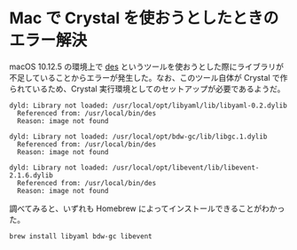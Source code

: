 # Mac で Crystal を使おうとしたときのエラー解決

macOS 10.12.5 の環境上で [des](https://github.com/at-grandpa/des) というツールを使おうとした際にライブラリが不足していることからエラーが発生した。なお、このツール自体が Crystal で作られているため、Crystal 実行環境としてのセットアップが必要であるようだ。

```
dyld: Library not loaded: /usr/local/opt/libyaml/lib/libyaml-0.2.dylib
  Referenced from: /usr/local/bin/des
  Reason: image not found

dyld: Library not loaded: /usr/local/opt/bdw-gc/lib/libgc.1.dylib
  Referenced from: /usr/local/bin/des
  Reason: image not found

dyld: Library not loaded: /usr/local/opt/libevent/lib/libevent-2.1.6.dylib
  Referenced from: /usr/local/bin/des
  Reason: image not found
```

調べてみると、いずれも Homebrew によってインストールできることがわかった。

```
brew install libyaml bdw-gc libevent
```
